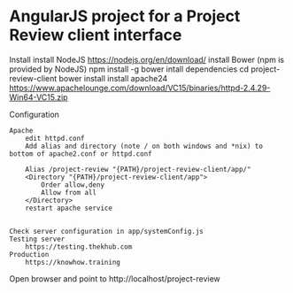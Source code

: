 # AngularJS project for a Project Review client interface
Install
    install NodeJS
        https://nodejs.org/en/download/
    install Bower (npm is provided by NodeJS)
        npm install -g bower
    intall dependencies
        cd project-review-client
        bower install
    install apache24
        https://www.apachelounge.com/download/VC15/binaries/httpd-2.4.29-Win64-VC15.zip 
    
Configuration

    Apache 
        edit httpd.conf
        Add alias and directory (note / on both windows and *nix) to bottom of apache2.conf or httpd.conf
        
        Alias /project-review "{PATH}/project-review-client/app/"
        <Directory "{PATH}/project-review-client/app">
            Order allow,deny
            Allow from all
        </Directory>
        restart apache service
        

    Check server configuration in app/systemConfig.js
    Testing server
        https://testing.thekhub.com
    Production
        https://knowhow.training
        
        
Open browser and point to 
    http://localhost/project-review        

